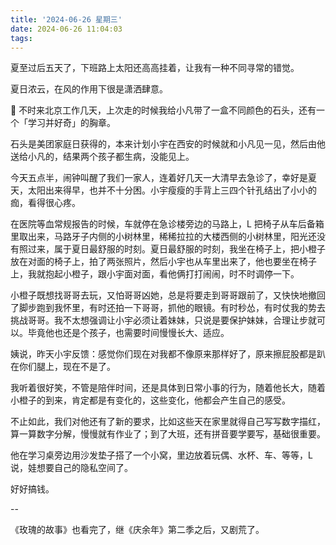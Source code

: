 ```yaml
---
title: '2024-06-26 星期三'
date: 2024-06-26 11:04:03
tags:
---
```


夏至过后五天了，下班路上太阳还高高挂着，让我有一种不同寻常的错觉。

夏日浓云，在风的作用下很是潇洒肆意。

🚗 不时来北京工作几天，上次走的时候我给小凡带了一盒不同颜色的石头，还有一个「学习并好奇」的胸章。

石头是美团家庭日获得的，本来计划小宇在西安的时候就和小凡见一见，然后由他送给小凡的，结果两个孩子都生病，没能见上。

今天五点半，闹钟叫醒了我们一家人，连着好几天一大清早去急诊了，幸好是夏天，太阳出来得早，也并不十分困。小宇瘦瘦的手背上三四个针孔结出了小小的痂，看得很心疼。

在医院等血常规报告的时候，车就停在急诊楼旁边的马路上，L 把椅子从车后备箱里取出来，马路牙子内侧的小树林里，稀稀拉拉的大楼西侧的小树林里，阳光还没有照过来，属于夏日最舒服的时刻。夏日最舒服的时刻，我坐在椅子上，把小橙子放在对面的椅子上，拍了两张照片，然后小宇也从车里出来了，他也要坐在椅子上，我就抱起小橙子，跟小宇面对面，看他俩打打闹闹，时不时调停一下。

小橙子既想找哥哥去玩，又怕哥哥凶她，总是将要走到哥哥跟前了，又快快地撤回了脚步跑到我怀里，有时还拍一下哥哥，抓他的眼镜。有时秒怂，有时仗我的势去挑战哥哥。我不太想强调让小宇必须让着妹妹，只说是要保护妹妹，合理让步就可以。毕竟他也还是个孩子，也需要时间慢慢长大、适应。

姨说，昨天小宇反馈：感觉你们现在对我都不像原来那样好了，原来擦屁股都是趴在你们腿上，现在不是了。

我听着很好笑，不管是陪伴时间，还是具体到日常小事的行为，随着他长大，随着小橙子的到来，肯定都是有变化的，这些变化，他都会产生自己的感受。

不止如此，我们对他还有了新的要求，比如这些天在家里就得自己写写数字描红，算一算数字分解，慢慢就有作业了；到了大班，还有拼音要学要写，基础很重要。

他在学习桌旁边用沙发垫子搭了一个小窝，里边放着玩偶、水杯、车、等等，L 说，娃想要自己的隐私空间了。

好好搞钱。

--

《玫瑰的故事》也看完了，继《庆余年》第二季之后，又剧荒了。



